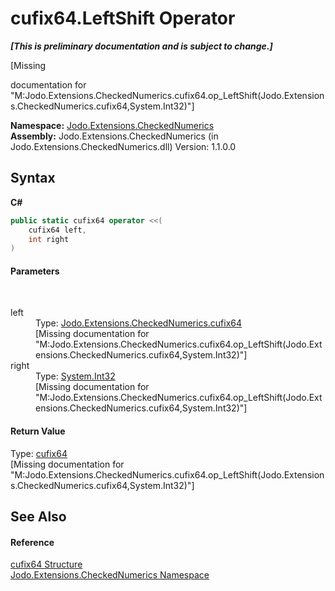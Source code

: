 # cufix64.LeftShift Operator 
 _**\[This is preliminary documentation and is subject to change.\]**_

\[Missing <summary> documentation for "M:Jodo.Extensions.CheckedNumerics.cufix64.op_LeftShift(Jodo.Extensions.CheckedNumerics.cufix64,System.Int32)"\]

**Namespace:**&nbsp;<a href="N_Jodo_Extensions_CheckedNumerics">Jodo.Extensions.CheckedNumerics</a><br />**Assembly:**&nbsp;Jodo.Extensions.CheckedNumerics (in Jodo.Extensions.CheckedNumerics.dll) Version: 1.1.0.0

## Syntax

**C#**<br />
``` C#
public static cufix64 operator <<(
	cufix64 left,
	int right
)
```


#### Parameters
&nbsp;<dl><dt>left</dt><dd>Type: <a href="T_Jodo_Extensions_CheckedNumerics_cufix64">Jodo.Extensions.CheckedNumerics.cufix64</a><br />\[Missing <param name="left"/> documentation for "M:Jodo.Extensions.CheckedNumerics.cufix64.op_LeftShift(Jodo.Extensions.CheckedNumerics.cufix64,System.Int32)"\]</dd><dt>right</dt><dd>Type: <a href="https://docs.microsoft.com/dotnet/api/system.int32" target="_blank" rel="noopener noreferrer">System.Int32</a><br />\[Missing <param name="right"/> documentation for "M:Jodo.Extensions.CheckedNumerics.cufix64.op_LeftShift(Jodo.Extensions.CheckedNumerics.cufix64,System.Int32)"\]</dd></dl>

#### Return Value
Type: <a href="T_Jodo_Extensions_CheckedNumerics_cufix64">cufix64</a><br />\[Missing <returns> documentation for "M:Jodo.Extensions.CheckedNumerics.cufix64.op_LeftShift(Jodo.Extensions.CheckedNumerics.cufix64,System.Int32)"\]

## See Also


#### Reference
<a href="T_Jodo_Extensions_CheckedNumerics_cufix64">cufix64 Structure</a><br /><a href="N_Jodo_Extensions_CheckedNumerics">Jodo.Extensions.CheckedNumerics Namespace</a><br />
